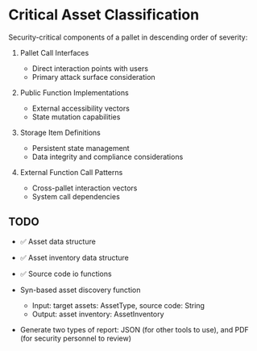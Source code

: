 # Critical Asset Classification
Security-critical components of a pallet in descending order of severity:

1. Pallet Call Interfaces
   - Direct interaction points with users
   - Primary attack surface consideration

2. Public Function Implementations
   - External accessibility vectors
   - State mutation capabilities

3. Storage Item Definitions
   - Persistent state management
   - Data integrity and compliance considerations

4. External Function Call Patterns
   - Cross-pallet interaction vectors
   - System call dependencies

## TODO
- ✅ Asset data structure
- ✅ Asset inventory data structure
- ✅ Source code io functions
- Syn-based asset discovery function
   - Input: target assets: AssetType, source code: String
   - Output: asset inventory: AssetInventory


- Generate two types of report: JSON (for other tools to use), and PDF (for security personnel to review)